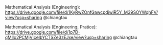 Mathematical Analysis (Engineering): https://drive.google.com/file/d/1KyRwZOnfGawcpdjwiR5Y_M39SOYWqhFV/view?usp=sharing
@chiangtau

Mathematical Analysis (Engineering, Pratice): https://drive.google.com/file/d/1p7D-qMllo2PCMjViceIbYCTSZe3zEJxe/view?usp=sharing
@chiangtau